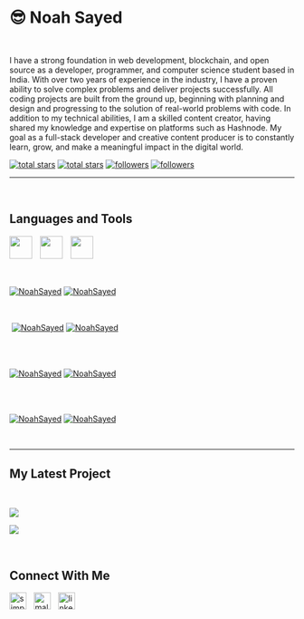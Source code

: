 <h1>😎 Noah Sayed</h1>
<br />
<p align="left">I have a strong foundation in web development, blockchain, and open source as a developer, programmer, and computer science student based in India. With over two years of experience in the industry, I have a proven ability to solve  complex problems and deliver projects successfully. All coding projects are built from the ground up, beginning with planning and design and progressing to the solution of real-world problems with code. In addition to my technical abilities, I am a skilled content creator, having shared my knowledge and expertise on platforms such as Hashnode. My goal as a full-stack developer and creative content producer is to constantly learn, grow, and make a meaningful impact in the digital world.</p>
<p align="left"> 
  <a href="https://github.com/NoahSayed?tab=repositories&sort=stargazers#gh-light-mode-only">
    <img alt="total stars" title="Total stars on GitHub" src="https://custom-icon-badges.demolab.com/github/stars/NoahSayed?color=3ea97d&style=for-the-badge&labelColor=40b682&logo=star#gh-light-mode-only"/></a>
  
  <a href="https://github.com/NoahSayed?tab=repositories&sort=stargazers#gh-dark-mode-only">
    <img alt="total stars" title="Total stars on GitHub" src="https://custom-icon-badges.demolab.com/github/stars/NoahSayed?color=655489&style=for-the-badge&labelColor=c691e9&logo=star#gh-dark-mode-only"/></a>
  
  <a href="https://github.com/NoahSayed?tab=followers#gh-light-mode-only">
    <img alt="followers" title="Follow me on Github" src="https://custom-icon-badges.demolab.com/github/followers/NoahSayed?color=2c4954&labelColor=2c3e50&style=for-the-badge&logo=person-add&label=Follow&logoColor=white#gh-light-mode-only"/></a>
    
  <a href="https://github.com/NoahSayed?tab=followers#gh-dark-mode-only">
    <img alt="followers" title="Follow me on Github" src="https://custom-icon-badges.demolab.com/github/followers/NoahSayed?color=dacc84&labelColor=f9e692&style=for-the-badge&logo=person-add&label=Follow&logoColor=white#gh-dark-mode-only"/></a>
</p>

---
<br />

<h2>Languages and Tools</h2> 
<p align="left">
<img width="40px" style="padding-right: 10px;" src="https://skillicons.dev/icons?i=js"  />
<img width="40px" style="padding-right: 10px;" src="https://skillicons.dev/icons?i=html"  />
<img width="40px" style="padding-right: 10px;" src="https://skillicons.dev/icons?i=css"  />

</p>
<br />
<p><a href="https://github.com/NoahSayed#gh-dark-mode-only" target="_blank"><img align="center" src="https://github-readme-stats.vercel.app/api/top-langs/?username=NoahSayed&langs_count=6&show_icon=true&layout=compact&theme=nightowl#gh-dark-mode-only" alt="NoahSayed" /></a>
  <a href="https://github.com/NoahSayed#gh-light-mode-only" target="_blank"><img align="center" src="https://github-readme-stats.vercel.app/api/top-langs/?username=NoahSayed&langs_count=6&show_icon=true&layout=compact&theme=vue#gh-light-mode-only" alt="NoahSayed" /></a>
</p>

<br />

<p>&nbsp;<a href="https://github.com/NoahSayed#gh-dark-mode-only" target="_blank"><img align="center" src="https://github-readme-stats.vercel.app/api?username=NoahSayed&count_private=true&show_icons=true&theme=nightowl#gh-dark-mode-only" alt="NoahSayed" /></a>
<a href="https://github.com/NoahSayed#gh-light-mode-only" target="_blank"><img align="center" src="https://github-readme-stats.vercel.app/api?username=NoahSayed&count_private=true&show_icons=true&theme=vue#gh-light-mode-only" alt="NoahSayed" /></a>
</p> 
<br>
<br />

<p><a href="https://github.com/NoahSayed#gh-dark-mode-only" target="_blank"><img align="center" src="https://streak-stats.demolab.com?user=NoahSayed&theme=nightowl#gh-dark-mode-only" alt="NoahSayed"/></a>
<a href="https://github.com/NoahSayed#gh-light-mode-only" target="_blank"><img align="center" src="https://streak-stats.demolab.com?user=NoahSayed&theme=vue#gh-light-mode-only" alt="NoahSayed"/></a></p>
<br/>
<br />

<p><a href="https://github.com/NoahSayed#gh-dark-mode-only" target="_blank"><img align="center" src="https://github-readme-activity-graph.cyclic.app/graph?username=NoahSayed&theme=nightowl#gh-dark-mode-only" alt="NoahSayed" /></a>
<a href="https://github.com/NoahSayed#gh-light-mode-only" target="_blank"><img align="center" src="https://github-readme-activity-graph.cyclic.app/graph?username=NoahSayed&theme=vue#gh-light-mode-only" alt="NoahSayed" /></a></p>
<br/>

---


<h2>My Latest Project</h2> 
<br />
<p><a href="https://github.com/NoahSayed/ai-notes#gh-dark-mode-only" target="_blank"><img align="center" src="https://github-readme-stats.vercel.app/api/pin/?username=NoahSayed&repo=ai-notes&theme=nightowl&show_owner=true#gh-dark-mode-only"/></a></p>
<p><a href="https://github.com/NoahSayed/ai-notes#gh-light-mode-only" target="_blank"><img align="center" src="https://github-readme-stats.vercel.app/api/pin/?username=NoahSayed&repo=ai-notes&theme=vue&show_owner=true#gh-light-mode-only"/></a></p>
<br />


<h2>Connect With Me</h2> 
<p align="left">
<a href="https://twitter.com/simplysabir_" target="_blank"><img align="left" width="30px" style="padding-right:10px;" src="https://raw.githubusercontent.com/rahuldkjain/github-profile-readme-generator/master/src/images/icons/Social/twitter.svg" alt="simplysabir_" /></a>
<a href="https://instagram.com/malik_9136" target="_blank"><img align="left" width="30px" style="padding-right:10px" src="https://raw.githubusercontent.com/rahuldkjain/github-profile-readme-generator/master/src/images/icons/Social/instagram.svg" alt="malik_9136" /></a>
<a href="https://www.linkedin.com/in/sabir-khan-159784240/" target="_blank"><img align="left" alt="linkedin" width="30px" style="padding-right: 10px;" src="https://cdn.jsdelivr.net/gh/devicons/devicon/icons/linkedin/linkedin-original.svg" /></a>
</p>
